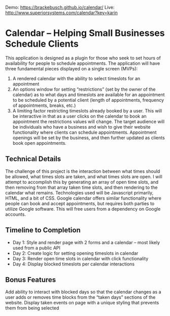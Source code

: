 Demo: https://brackebusch.github.io/calendar/
Live: http://www.superiorsystems.com/calendar?key=karin


# Calendar – Helping Small Businesses Schedule Clients

This application is designed as a plugin for those who seek to set hours of availability for people to schedule appointments. The application will have three fundamental pieces displayed on a single screen (MVPs):
1.	A rendered calendar with the ability to select timeslots for an appointment
2.	An options window for setting “restrictions” (set by the owner of the calendar) as to what days and timeslots are available for an appointment to be scheduled by a potential client (length of appointments, frequency of appointments, breaks, etc.)
3.	A limiting factor restricting timeslots already booked by a user. This will be interactive in that as a user clicks on the calendar to book an appointment the restrictions values will change.
The target audience will be individuals who have a business and wish to give their website functionality where clients can schedule appointments. Appointment openings will be set by the business, and then further updated as clients book open appointments.

## Technical Details
The challenge of this project is the interaction between what times should be allowed, what times slots are taken, and what times slots are open. I will attempt to accomplish this by generating an array of open time slots, and then removing from that array taken time slots, and then rendering to the calendar what remains. Technologies used will be Javascript primarily, HTML, and a bit of CSS. Google calendar offers similar functionality where people can book and accept appointments, but requires both parties to utilize Google software. This will free users from a dependency on Google accounts.

## Timeline to Completion
* Day 1: Style and render page with 2 forms and a calendar – most likely used from a public API
* Day 2: Create logic for setting opening timeslots in calendar
* Day 3: Render open time slots in calendar with click functionality
* Day 4: Display blocked timeslots per calendar interactions

## Bonus Features
Add ability to interact with blocked days so that the calendar changes as a user adds or removes time blocks from the “taken days” sections of the website. Display taken events on page with a unique styling that prevents them from being selected

